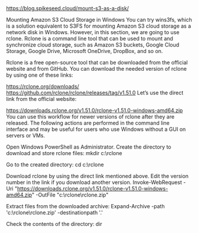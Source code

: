 # **[](https://www.nakivo.com/blog/mount-amazon-s3-as-a-drive-how-to-guide/)**

<https://blog.spikeseed.cloud/mount-s3-as-a-disk/>

Mounting Amazon S3 Cloud Storage in Windows
You can try wins3fs, which is a solution equivalent to S3FS for mounting Amazon S3 cloud storage as a network disk in Windows. However, in this section, we are going to use rclone. Rclone is a command line tool that can be used to mount and synchronize cloud storage, such as Amazon S3 buckets, Google Cloud Storage, Google Drive, Microsoft OneDrive, DropBox, and so on.

Rclone is a free open-source tool that can be downloaded from the official website and from GitHub. You can download the needed version of rclone by using one of these links:

<https://rclone.org/downloads/>
<https://github.com/rclone/rclone/releases/tag/v1.51.0>
Let’s use the direct link from the official website:

<https://downloads.rclone.org/v1.51.0/rclone-v1.51.0-windows-amd64.zip>
You can use this workflow for newer versions of rclone after they are released. The following actions are performed in the command line interface and may be useful for users who use Windows without a GUI on servers or VMs.

Open Windows PowerShell as Administrator.
Create the directory to download and store rclone files:
mkdir c:\rclone

Go to the created directory:
cd c:\rclone

Download rclone by using the direct link mentioned above. Edit the version number in the link if you download another version.
Invoke-WebRequest -Uri "<https://downloads.rclone.org/v1.51.0/rclone-v1.51.0-windows-amd64.zip>" -OutFile "c:\rclone\rclone.zip"

Extract files from the downloaded archive:
Expand-Archive -path 'c:\rclone\rclone.zip' -destinationpath '.\'

Check the contents of the directory:
dir
